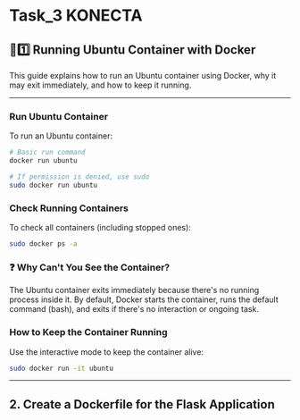 # Task_3 KONECTA 

## 🐧1️⃣ Running Ubuntu Container with Docker

This guide explains how to run an Ubuntu container using Docker, why it may exit immediately, and how to keep it running.

---

###  Run Ubuntu Container

To run an Ubuntu container:

```bash
# Basic run command
docker run ubuntu

# If permission is denied, use sudo
sudo docker run ubuntu
```

### Check Running Containers

To check all containers (including stopped ones):

```bash
sudo docker ps -a
```

### ❓ Why Can't You See the Container?
The Ubuntu container exits immediately because there's no running process inside it.
By default, Docker starts the container, runs the default command (bash), and exits if there's no interaction or ongoing task.

### How to Keep the Container Running
Use the interactive mode to keep the container alive:
```bash
sudo docker run -it ubuntu
```

---

## 2. Create a Dockerfile for the Flask Application
